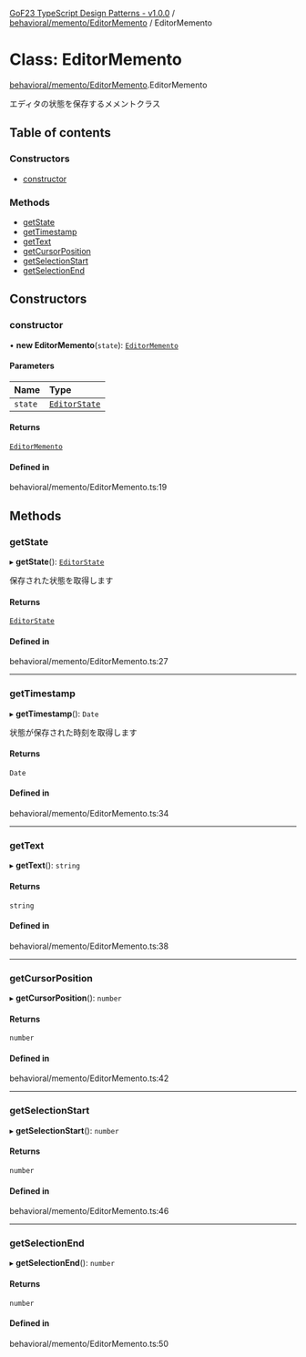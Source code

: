 [GoF23 TypeScript Design Patterns - v1.0.0](../README.md) / [behavioral/memento/EditorMemento](../modules/behavioral_memento_EditorMemento.md) / EditorMemento

# Class: EditorMemento

[behavioral/memento/EditorMemento](../modules/behavioral_memento_EditorMemento.md).EditorMemento

エディタの状態を保存するメメントクラス

## Table of contents

### Constructors

- [constructor](behavioral_memento_EditorMemento.EditorMemento.md#constructor)

### Methods

- [getState](behavioral_memento_EditorMemento.EditorMemento.md#getstate)
- [getTimestamp](behavioral_memento_EditorMemento.EditorMemento.md#gettimestamp)
- [getText](behavioral_memento_EditorMemento.EditorMemento.md#gettext)
- [getCursorPosition](behavioral_memento_EditorMemento.EditorMemento.md#getcursorposition)
- [getSelectionStart](behavioral_memento_EditorMemento.EditorMemento.md#getselectionstart)
- [getSelectionEnd](behavioral_memento_EditorMemento.EditorMemento.md#getselectionend)

## Constructors

### constructor

• **new EditorMemento**(`state`): [`EditorMemento`](behavioral_memento_EditorMemento.EditorMemento.md)

#### Parameters

| Name | Type |
| :------ | :------ |
| `state` | [`EditorState`](../interfaces/behavioral_memento_EditorState.EditorState.md) |

#### Returns

[`EditorMemento`](behavioral_memento_EditorMemento.EditorMemento.md)

#### Defined in

behavioral/memento/EditorMemento.ts:19

## Methods

### getState

▸ **getState**(): [`EditorState`](../interfaces/behavioral_memento_EditorState.EditorState.md)

保存された状態を取得します

#### Returns

[`EditorState`](../interfaces/behavioral_memento_EditorState.EditorState.md)

#### Defined in

behavioral/memento/EditorMemento.ts:27

___

### getTimestamp

▸ **getTimestamp**(): `Date`

状態が保存された時刻を取得します

#### Returns

`Date`

#### Defined in

behavioral/memento/EditorMemento.ts:34

___

### getText

▸ **getText**(): `string`

#### Returns

`string`

#### Defined in

behavioral/memento/EditorMemento.ts:38

___

### getCursorPosition

▸ **getCursorPosition**(): `number`

#### Returns

`number`

#### Defined in

behavioral/memento/EditorMemento.ts:42

___

### getSelectionStart

▸ **getSelectionStart**(): `number`

#### Returns

`number`

#### Defined in

behavioral/memento/EditorMemento.ts:46

___

### getSelectionEnd

▸ **getSelectionEnd**(): `number`

#### Returns

`number`

#### Defined in

behavioral/memento/EditorMemento.ts:50
